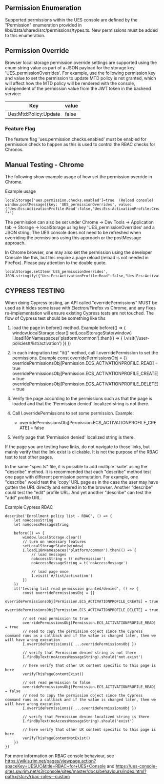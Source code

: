 ## Permission Enumeration

Supported permissions within the UES console are defined by the "Permission" enumeration provided in libs/data/shared/src/permissions/types.ts. New permissions must be added to this enumeration.

## Permission Override

Browser local storage permission override settings are supported using the enum string value as part of a JSON payload for the storage key 'UES_permissionOverrides'. For example, use the following permission key and value to set the permission to update MTD policy is not granted, which will affect how the MTD policy will be rendered with the console, independent of the permission value from the JWT token in the backend service:

| Key                   | value |
| --------------------- | ----- |
| Ues:Mtd:Policy:Update | false |

### Feature Flag

The feature flag 'ues.permission.checks.enabled' must be enabled for permission check to happen as this is used to control the RBAC checks for Chronos.

## Manual Testing - Chrome

The following show example usage of how set the permission override in Chrome.

Example usage

    localStorage['ues.permission.checks.enabled']=true  (Reload console)
    window.postMessage({key: 'UES_permissionOverrides', value: {'Ues:Ecs:ActivationProfile:Read':false,'Ues:Ecs:ActivationProfile:Create':true,'Ues:Ecs:ActivationProfile:Delete':true}}, "*")

The permission can also be set under Chrome -> Dev Tools -> Application tab -> Storage -> localStorage using key 'UES_permissionOverrides' and a JSON string. The UES console does not need to be refreshed when overriding the permissions using this approach or the postMessage approach.

In Chrome browser, one may also set the permission using the developer Console like this, but this require a page reload (reload is not needed in FireFox). Please pay attention to the double quote.

    localStorage.setItem('UES_permissionOverrides', JSON.stringify({"Ues:Ecs:ActivationProfile:Read":false,"Ues:Ecs:ActivationProfile:Create":false,"Ues:Ecs:ActivationProfile:Delete":true}))

## CYPRESS TESTING

When doing Cypress testing, an API called "overridePermissions" MUST be used as it hides some issue with Electron/Firefox vs Chrome, and any fixes re-implementation will ensure existing Cypress tests are not touched. The flow of Cypress test should be something like tihs

1. load the page in before() method. Example
   before(() => {
   window.localStorage.clear()
   setLocalStorageState(window)
   I.loadI18nNamespaces('platform/common').then(() => {
   I.visit('/user-policies#/list/activation')
   })
   })

2. In each integration test "it()" method, call I.overridePermission to set the permissions. Example
   const overridePermissionsObj = {}
   overridePermissionsObj[Permission.ECS_ACTIVATIONPROFILE_READ] = true
   overridePermissionsObj[Permission.ECS_ACTIVATIONPROFILE_CREATE] = true
   overridePermissionsObj[Permission.ECS_ACTIVATIONPROFILE_DELETE] = true

3. Verify the page according to the permissions such as that the page is loaded and that the 'Permission denied' localized string is not there.

4. Call I.overridePermissions to set some permission. Example:

   - overridePermissionsObj[Permission.ECS_ACTIVATIONPROFILE_CREATE] = false

5. Verify page that 'Permission denied' localized string is there.

If the page you are testing have links, do not navigate to those links, but mainly verify that the link exist is clickable. It is not the purpose of the RBAC test to test other pages.

In the same "spec.ts" file, it is possible to add multiple 'suite' using the "describe" method. It is recommended that each "describe" method test one page with different permission permutation. For example, one "describe" would test the 'copy' URL page as in the case the user may have gotten the URL directly and entered in to the browser. Another "describe" could test the "edit" profile URL. And yet another "describe" can test the "add" profile URL.

Example Cypress RBAC

    describe('Enrollment policy list - RBAC', () => {
        let noAccessString
        let noAccessMessageString

        before(() => {
            window.localStorage.clear()
            // turn on necessary features
            setLocalStorageState(window)
            I.loadI18nNamespaces('platform/common').then(() => {
                // load messages
                noAccessString = t('noPermission')
                noAccessMessageString = t('noAccessMessage')

                // load page once
                I.visit('#/list/activation')
            })
        })
        it('testing list read permission granted/denied', () => {
            const overridePermissionsObj = {}
            overridePermissionsObj[Permission.ECS_ACTIVATIONPROFILE_CREATE] = true
            overridePermissionsObj[Permission.ECS_ACTIVATIONPROFILE_DELETE] = true

            // set read permission to true
            overridePermissionsObj[Permission.ECS_ACTIVATIONPROFILE_READ] = true
            // need to copy the permission object since the Cypress command runs as a callback and if the value is changed later, then we will have wrong execution
            I.overridePermissions({ ...overridePermissionsObj })

            // verify that Permission denied string is not there
            I.findByText(noAccessMessageString).should('not.exist')

            // here verify that other UX content specific to this page is here
            verifyThisPageContentExist()

            // set read permission to false
            overridePermissionsObj[Permission.ECS_ACTIVATIONPROFILE_READ] = false
            // need to copy the permission object since the Cypress command runs as a callback and if the value is changed later, then we will have wrong execution
            I.overridePermissions({ ...overridePermissionsObj })

            // verify that Permission denied localized string is there
            I.findByText(noAccessMessageString).should('exist')

            // here verify that other UX content specific to this page is here
            verifyThisPageContentNotExist()
        })
    })

For more information on RBAC console behaviour, see https://wikis.rim.net/pages/viewpage.action?spaceKey=UESUC&title=RBAC+for+UES+Console and https://ues-console-sites.sw.rim.net/s3/console/sites/master/docs/behaviours/index.html?path=/story/rbac-roles--custom
